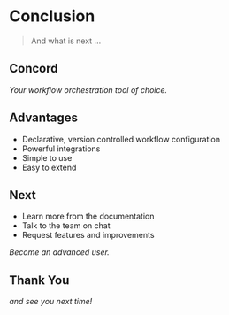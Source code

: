 # Conclusion

> And what is next ...


## Concord

<em class="yellow">Your workflow orchestration tool of choice.</em>


## Advantages

- Declarative, version controlled workflow configuration
- Powerful integrations
- Simple to use
- Easy to extend


## Next

- Learn more from the documentation
- Talk to the team on chat
- Request features and improvements

<em class="yellow">Become an advanced user.</em>


## Thank You

<em class="yellow">and see you next time!</em>

